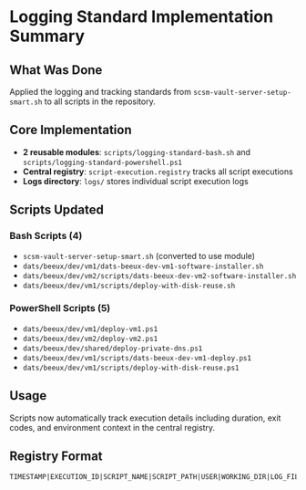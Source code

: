 # Logging Standard Implementation Summary

## What Was Done
Applied the logging and tracking standards from `scsm-vault-server-setup-smart.sh` to all scripts in the repository.

## Core Implementation
- **2 reusable modules**: `scripts/logging-standard-bash.sh` and `scripts/logging-standard-powershell.ps1`
- **Central registry**: `script-execution.registry` tracks all script executions
- **Logs directory**: `logs/` stores individual script execution logs

## Scripts Updated
### Bash Scripts (4)
- `scsm-vault-server-setup-smart.sh` (converted to use module)
- `dats/beeux/dev/vm1/dats-beeux-dev-vm1-software-installer.sh`
- `dats/beeux/dev/vm2/scripts/dats-beeux-dev-vm2-software-installer.sh`
- `dats/beeux/dev/vm1/scripts/deploy-with-disk-reuse.sh`

### PowerShell Scripts (5)
- `dats/beeux/dev/vm1/deploy-vm1.ps1`
- `dats/beeux/dev/vm2/deploy-vm2.ps1`
- `dats/beeux/dev/shared/deploy-private-dns.ps1`
- `dats/beeux/dev/vm1/scripts/dats-beeux-dev-vm1-deploy.ps1`
- `dats/beeux/dev/vm1/scripts/deploy-with-disk-reuse.ps1`

## Usage
Scripts now automatically track execution details including duration, exit codes, and environment context in the central registry.

## Registry Format
```
TIMESTAMP|EXECUTION_ID|SCRIPT_NAME|SCRIPT_PATH|USER|WORKING_DIR|LOG_FILE|EXIT_CODE|DURATION|ORGNM|PLTNM|ENVNM
```